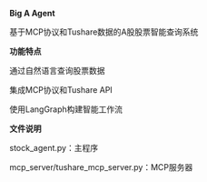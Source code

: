 **Big A Agent**

基于MCP协议和Tushare数据的A股股票智能查询系统

**功能特点**

通过自然语言查询股票数据

集成MCP协议和Tushare API

使用LangGraph构建智能工作流

**文件说明**

stock_agent.py：主程序

mcp_server/tushare_mcp_server.py：MCP服务器

